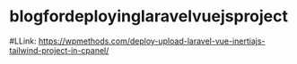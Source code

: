 # blogfordeployinglaravelvuejsproject

#LLink: https://wpmethods.com/deploy-upload-laravel-vue-inertiajs-tailwind-project-in-cpanel/
